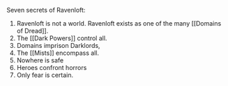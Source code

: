 Seven secrets of Ravenloft:

1. Ravenloft is not a world. Ravenloft exists as one of the many [[Domains of Dread]].
2. The [[Dark Powers]] control all.
3. Domains imprison Darklords,
4. The [[Mists]] encompass all.
5. Nowhere is safe
6. Heroes confront horrors
7. Only fear is certain.